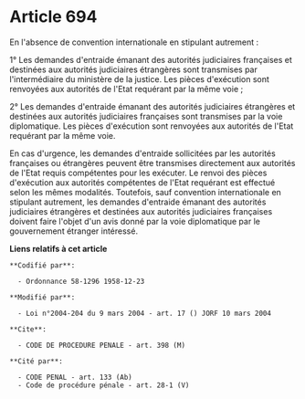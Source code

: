 # Article 694

En l'absence de convention internationale en stipulant autrement :

1° Les demandes d'entraide émanant des autorités judiciaires françaises et destinées aux autorités judiciaires étrangères
sont transmises par l'intermédiaire du ministère de la justice. Les pièces d'exécution sont renvoyées aux autorités de l'Etat
requérant par la même voie ;

2° Les demandes d'entraide émanant des autorités judiciaires étrangères et destinées aux autorités judiciaires françaises
sont transmises par la voie diplomatique. Les pièces d'exécution sont renvoyées aux autorités de l'Etat requérant par la même
voie.

En cas d'urgence, les demandes d'entraide sollicitées par les autorités françaises ou étrangères peuvent être transmises
directement aux autorités de l'Etat requis compétentes pour les exécuter. Le renvoi des pièces d'exécution aux autorités
compétentes de l'Etat requérant est effectué selon les mêmes modalités. Toutefois, sauf convention internationale en
stipulant autrement, les demandes d'entraide émanant des autorités judiciaires étrangères et destinées aux autorités
judiciaires françaises doivent faire l'objet d'un avis donné par la voie diplomatique par le gouvernement étranger intéressé.

**Liens relatifs à cet article**

	**Codifié par**:

	  - Ordonnance 58-1296 1958-12-23

	**Modifié par**:

	  - Loi n°2004-204 du 9 mars 2004 - art. 17 () JORF 10 mars 2004

	**Cite**:

	  - CODE DE PROCEDURE PENALE - art. 398 (M)

	**Cité par**:

	  - CODE PENAL - art. 133 (Ab)
	  - Code de procédure pénale - art. 28-1 (V)
